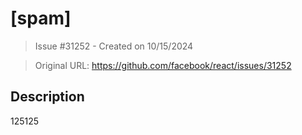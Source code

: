 # [spam]

> Issue #31252 - Created on 10/15/2024

> Original URL: https://github.com/facebook/react/issues/31252

## Description

125125
